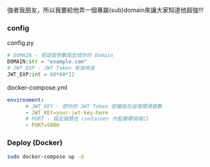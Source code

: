 強者我朋友，所以我要給他弄一個專屬(sub)domain來讓大家知道他超強!!!

### config
config.py
```python
# DOMAIN - 把這個參數設定成你的 Domain
DOMAIN:str = "example.com"
# JWT_EXP - JWT Token 有效時長
JWT_EXP:int = 60*60*12
```

docker-compose.yml
```yaml
environment:
      # JWT_KEY - 把你的 JWT Token 密鑰放在這個環境變數
      - JWT_KEY=your-jwt-key-here
      # PORT - 指定服務在 container 內監聽哪個端口
      - PORT=5000
```

### Deploy (Docker)

```bash
sudo docker-compose up -d
```